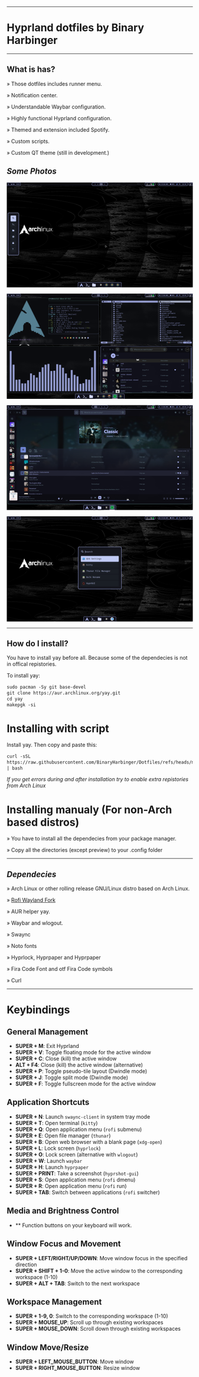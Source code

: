 
----------------------------------------------------------------------------------------

# Hyprland dotfiles by Binary Harbinger

----------------------------------------------------------------------------------------

## What is has?

» Those dotfiles includes runner menu.

» Notification center.

» Understandable Waybar configuration.

» Highly functional Hyprland configuration.

» Themed and extension included Spotify.

» Custom scripts.

» Custom QT theme (still in development.)

## *Some Photos*

![Photo](https://raw.githubusercontent.com/BinaryHarbinger/Dotfiles/main/preview/image0.png?raw=true)


![Photo](https://raw.githubusercontent.com/BinaryHarbinger/Dotfiles/main/preview/image4.png?raw=true)

![Photo](https://raw.githubusercontent.com/BinaryHarbinger/Dotfiles/main/preview/image6.png?raw=true)

![Photo](https://raw.githubusercontent.com/BinaryHarbinger/Dotfiles/main/preview/image3.png?raw=true)


----------------------------------------------------------------------------------------

## How do I install?

You have to install yay before all. Because some of the dependecies is not in offical repistories.

To install yay: 
```
sudo pacman -Sy git base-devel
git clone https://aur.archlinux.org/yay.git
cd yay
makepgk -si
```

# Installing with script

Install yay. Then copy and paste this:
``` 
curl -sSL https://raw.githubusercontent.com/BinaryHarbinger/Dotfiles/refs/heads/main/install.sh | bash

```
_If you get errors during and after installation try to enable extra repistories from Arch Linux_

# Installing manualy (For non-Arch based distros)

» You have to install all the dependecies from your package manager.

» Copy all the directories (except preview) to your .config folder

***

## *Dependecies*
  
  » Arch Linux or other rolling release GNU/Linux distro based on Arch Linux.

  » [Rofi Wayland Fork](https://github.com/A417ya/rofi-wayland)

  » AUR helper yay.

  » Waybar and wlogout.

  » Swaync

  » Noto fonts

  » Hyprlock, Hyprpaper and Hyprpaper

  » Fira Code Font and otf Fira Code symbols

  » Curl


----------------------------------------------------------------------------------------

# Keybindings

## General Management
- **SUPER + M**: Exit Hyprland
- **SUPER + V**: Toggle floating mode for the active window
- **SUPER + C**: Close (kill) the active window
- **ALT + F4**: Close (kill) the active window (alternative)
- **SUPER + P**: Toggle pseudo-tile layout (Dwindle mode)
- **SUPER + J**: Toggle split mode (Dwindle mode)
- **SUPER + F**: Toggle fullscreen mode for the active window

## Application Shortcuts
- **SUPER + N**: Launch `swaync-client` in system tray mode
- **SUPER + T**: Open terminal (`kitty`)
- **SUPER + Q**: Open application menu (`rofi` submenu)
- **SUPER + E**: Open file manager (`thunar`)
- **SUPER + B**: Open web browser with a blank page (`xdg-open`)
- **SUPER + L**: Lock screen (`hyprlock`)
- **SUPER + O**: Lock screen (alternative with `wlogout`)
- **SUPER + W**: Launch `waybar`
- **SUPER + H**: Launch `hyprpaper`
- **SUPER + PRINT**: Take a screenshot (`hyprshot-gui`)
- **SUPER + S**: Open application menu (`rofi` dmenu)
- **SUPER + R**: Open application menu (`rofi` run)
- **SUPER + TAB**: Switch between applications (`rofi` switcher)

## Media and Brightness Control
- ** Function buttons on your keyboard will work.

## Window Focus and Movement
- **SUPER + LEFT/RIGHT/UP/DOWN**: Move window focus in the specified direction
- **SUPER + SHIFT + 1-0**: Move the active window to the corresponding workspace (1-10)
- **SUPER + ALT + TAB**: Switch to the next workspace

## Workspace Management
- **SUPER + 1-9, 0**: Switch to the corresponding workspace (1-10)
- **SUPER + MOUSE_UP**: Scroll up through existing workspaces
- **SUPER + MOUSE_DOWN**: Scroll down through existing workspaces

## Window Move/Resize
- **SUPER + LEFT_MOUSE_BUTTON**: Move window
- **SUPER + RIGHT_MOUSE_BUTTON**: Resize window

